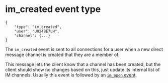 # im_created event type

	{
		"type": "im_created",
		"user": "U024BE7LH",
		"channel": {...}
	}

The `im_created` event is sent to all connections for a user when a new
direct message channel is created that they are a member of.

This message lets the client know that a channel has been created, but the
client should show no changes based on this, just update its internal list of
IM channels. Usually this event is followed by an
[`im_open` event](/events/im_open).

